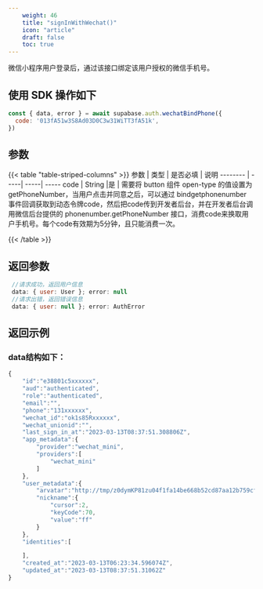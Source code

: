 ```yaml
---
    weight: 46
    title: "signInWithWechat()"
    icon: "article"
    draft: false
    toc: true
---
```


微信小程序用户登录后，通过该接口绑定该用户授权的微信手机号。

## 使用 SDK 操作如下

```js
const { data, error } = await supabase.auth.wechatBindPhone({
  code: '013fA51w3S8Ad03D0C3w31WiTT3fA51k',
})
```


## 参数


{{< table "table-striped-columns" >}}
参数   | 类型 | 是否必填 | 说明
-------- | -----| -----| -----
code | String |是 | 需要将 button 组件 open-type 的值设置为 getPhoneNumber，当用户点击并同意之后，可以通过 bindgetphonenumber 事件回调获取到动态令牌code，然后把code传到开发者后台，并在开发者后台调用微信后台提供的 phonenumber.getPhoneNumber 接口，消费code来换取用户手机号。每个code有效期为5分钟，且只能消费一次。

{{< /table >}}

## 返回参数

```js
 //请求成功，返回用户信息
 data: { user: User }; error: null 
 //请求出错，返回错误信息
 data: { user: null }; error: AuthError 

```

## 返回示例

### data结构如下：


  
```js
{
    "id":"e38801c5xxxxxx",
    "aud":"authenticated",
    "role":"authenticated",
    "email":"",
    "phone":"131xxxxxx",
    "wechat_id":"ok1s85Rxxxxxx",
    "wechat_unionid":"",
    "last_sign_in_at":"2023-03-13T08:37:51.308806Z",
    "app_metadata":{
        "provider":"wechat_mini",
        "providers":[
            "wechat_mini"
        ]
    },
    "user_metadata":{
        "arvatar":"http://tmp/z0dymKP81zu04f1fa14be668b52cd87aa12b759cf411.jpeg",
        "nickname":{
            "cursor":2,
            "keyCode":70,
            "value":"ff"
        }
    },
    "identities":[

    ],
    "created_at":"2023-03-13T06:23:34.596074Z",
    "updated_at":"2023-03-13T08:37:51.31062Z"
}

```